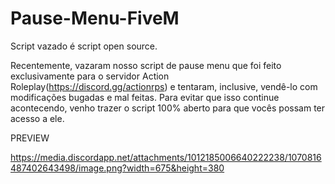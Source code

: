 # Pause-Menu-FiveM

Script vazado é script open source.

Recentemente, vazaram nosso script de pause menu que foi feito exclusivamente para o servidor Action Roleplay(https://discord.gg/actionrps) e tentaram, inclusive, vendê-lo com modificações bugadas e mal feitas. Para evitar que isso continue acontecendo, venho trazer o script 100% aberto para que vocês possam ter acesso a ele.


PREVIEW

https://media.discordapp.net/attachments/1012185006640222238/1070816487402643498/image.png?width=675&height=380

